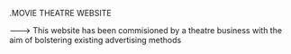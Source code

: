 .MOVIE THEATRE WEBSITE

--->
This website has been commisioned by a theatre business with the aim of bolstering existing advertising methods
